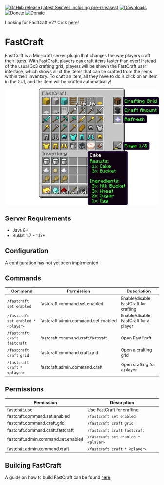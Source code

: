 [![GitHub release (latest SemVer including pre-releases)](https://img.shields.io/github/v/release/BenWoodworth/FastCraft?include_prereleases)](https://github.com/BenWoodworth/FastCraft/releases)
[![Downloads](https://img.shields.io/github/downloads/BenWoodworth/FastCraft/total.svg)](https://github.com/BenWoodworth/FastCraft/releases)
[![Donate](https://img.shields.io/badge/stats-Bukkit-blue)](https://bstats.org/plugin/bukkit/FastCraft/1381)
[![Donate](https://img.shields.io/badge/donate-PayPal-yellow)](https://paypal.me/BenWoodworth)

Looking for FastCraft v2? Click [here](https://github.com/BenWoodworth/FastCraft/tree/v2/master)!

# FastCraft
FastCraft is a Minecraft server plugin that changes the
way players craft their items.
With FastCraft, players can craft items faster than ever!
Instead of the usual 3x3 crafting grid, players will be shown
the FastCraft user interface, which shows all of the items
that can be crafted from the items within their inventory.
To craft an item, all they have to do is click on an item in
the GUI, and the item will be crafted automatically!

<p align="center">
    <img src="assets/fastcraft-ui.png" alt="FastCraft GUI" />
</p>

## Server Requirements
- Java 8+
- Bukkit 1.7 - 1.15+

## Configuration
A configuration has not yet been implemented

## Commands
| Command                             | Permission                          | Description                           |
|-------------------------------------|-------------------------------------|---------------------------------------|
| `/fastcraft set enabled`            | fastcraft.command.set.enabled       | Enable/disable FastCraft for crafting |
| `/fastcraft set enabled * <player>` | fastcraft.admin.command.set.enabled | Enable/disable FastCraft for a player |
| `/fastcraft craft fastcraft`        | fastcraft.command.craft.fastcraft   | Open FastCraft                        |
| `/fastcraft craft grid`             | fastcraft.command.craft.grid        | Open a crafting grid                  |
| `/fastcraft craft * <player>`       | fastcraft.admin.command.craft       | Open crafting for a player            |

## Permissions
| Permission                          | Description                         |
|-------------------------------------|-------------------------------------|
| fastcraft.use                       | Use FastCraft for crafting          |
| fastcraft.command.set.enabled       | `/fastcraft set enabled`            |
| fastcraft.command.craft.grid        | `/fastcraft craft grid`             |
| fastcraft.command.craft.fastcraft   | `/fastcraft craft fastcraft`        |
| fastcraft.admin.command.set.enabled | `/fastcraft set enabled * <player>` |
| fastcraft.admin.command.craft       | `/fastcraft craft * <player>`       |

## Building FastCraft
A guide on how to build FastCraft can be found [here](https://github.com/BenWoodworth/FastCraft/wiki/Building-FastCraft).
